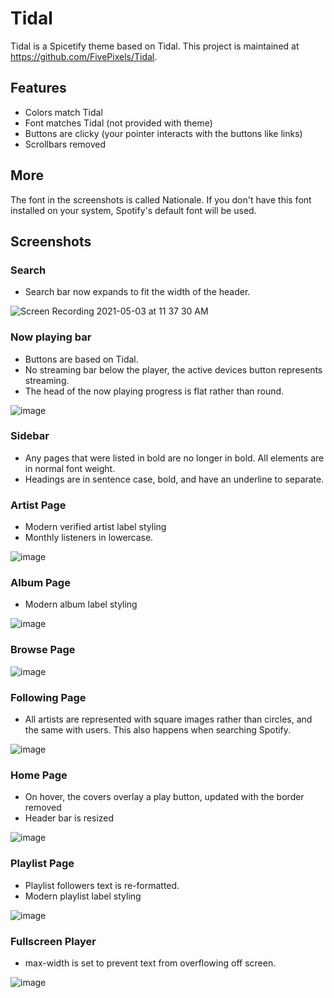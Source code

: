 # Tidal

Tidal is a Spicetify theme based on Tidal. This project is maintained at https://github.com/FivePixels/Tidal.

## Features
 - Colors match Tidal
 - Font matches Tidal (not provided with theme)
 - Buttons are clicky (your pointer interacts with the buttons like links)
 - Scrollbars removed

## More

The font in the screenshots is called Nationale. If you don't have this font installed on your system, Spotify's default font will be used.

## Screenshots

### Search
 - Search bar now expands to fit the width of the header.

![Screen Recording 2021-05-03 at 11 37 30 AM](https://user-images.githubusercontent.com/37427166/116905153-39881b80-ac04-11eb-8a8c-0f902c726c6c.gif)


### Now playing bar
 - Buttons are based on Tidal.
 - No streaming bar below the player, the active devices button represents streaming.
 - The head of the now playing progress is flat rather than round.

![image](https://user-images.githubusercontent.com/37427166/116904444-4e17e400-ac03-11eb-81ed-c2797d220f1d.png)

### Sidebar
 - Any pages that were listed in bold are no longer in bold. All elements are in normal font weight.
 - Headings are in sentence case, bold, and have an underline to separate.

### Artist Page
- Modern verified artist label styling
- Monthly listeners in lowercase.

![image](https://user-images.githubusercontent.com/37427166/116902387-ad282980-ac00-11eb-8253-a9882a71b19d.png)

### Album Page
 - Modern album label styling

![image](https://user-images.githubusercontent.com/37427166/116898890-8e279880-abfc-11eb-87c4-5ded88d68bc5.png)

### Browse Page
![image](https://user-images.githubusercontent.com/37427166/116898963-a4355900-abfc-11eb-81b2-f1c8ee97d808.png)

### Following Page
 - All artists are represented with square images rather than circles, and the same with users. This also happens when searching Spotify.

![image](https://user-images.githubusercontent.com/37427166/116900498-6b967f00-abfe-11eb-96ef-0869d9d88044.png)

### Home Page
 - On hover, the covers overlay a play button, updated with the border removed
 - Header bar is resized

![image](https://user-images.githubusercontent.com/37427166/116898666-486ad000-abfc-11eb-9c52-1f9af08a6783.png)

### Playlist Page
 - Playlist followers text is re-formatted.
 - Modern playlist label styling

![image](https://user-images.githubusercontent.com/37427166/116902199-76eaaa00-ac00-11eb-8a52-b5f07f7addbe.png)

### Fullscreen Player
 - max-width is set to prevent text from overflowing off screen.

![image](https://user-images.githubusercontent.com/37427166/116900726-b1534780-abfe-11eb-86fe-fd3b5ff6b4c7.png)
